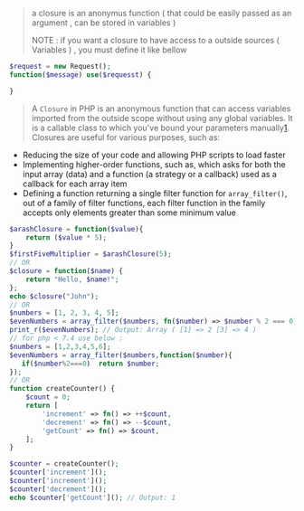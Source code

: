 > a closure is an anonymus function ( that could be easily passed as an argument , can be stored in variables )
>
> NOTE : if you want a closure to have access to a outside sources ( Variables ) , you must define it like bellow

```php
$request = new Request();
function($message) use($requesst) {

}
```

>A `Closure` in PHP is an anonymous function that can access variables imported from the outside scope without using any global variables. It is a callable class to which you've bound your parameters manually[1](https://www.php.net/manual/en/class.closure.php). Closures are useful for various purposes, such as:

- Reducing the size of your code and allowing PHP scripts to load faster
- Implementing higher-order functions, such as, which asks for both the input array (data) and a function (a strategy or a callback) used as a callback for each array item
- Defining a function returning a single filter function for `array_filter()`, out of a family of filter functions, each filter function in the family accepts only elements greater than some minimum value

```php
$arashClosure = function($value){
    return ($value * 5);
}
$firstFiveMultiplier = $arashClosure(5);
// OR
$closure = function($name) {
    return "Hello, $name!";
};
echo $closure("John");
// OR
$numbers = [1, 2, 3, 4, 5];
$evenNumbers = array_filter($numbers, fn($number) => $number % 2 === 0);
print_r($evenNumbers); // Output: Array ( [1] => 2 [3] => 4 )
// for php < 7.4 use below :
$numbers = [1,2,3,4,5,6];
$evenNumbers = array_filter($numbers,function($number){
   if($number%2===0)  return $number;
});
// OR
function createCounter() {
    $count = 0;
    return [
        'increment' => fn() => ++$count,
        'decrement' => fn() => --$count,
        'getCount' => fn() => $count,
    ];
}

$counter = createCounter();
$counter['increment']();
$counter['increment']();
$counter['decrement']();
echo $counter['getCount'](); // Output: 1
```

